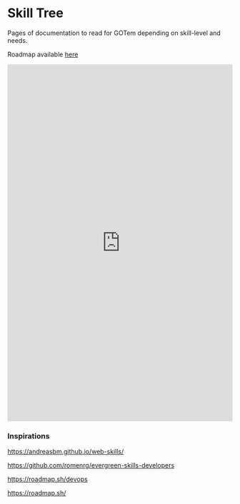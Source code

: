 # Skill Tree

Pages of documentation to read for GOTem depending on skill-level and needs.

Roadmap available [here](https://roadmap.sh/r/gatlens-opinionated-template)

<iframe src="https://roadmap.sh/r/embed?id=6786beb47dbe4fb02691f50f" width="100%" height="800px" frameBorder="0"></iframe>

### Inspirations

https://andreasbm.github.io/web-skills/

https://github.com/romenrg/evergreen-skills-developers

https://roadmap.sh/devops

https://roadmap.sh/
